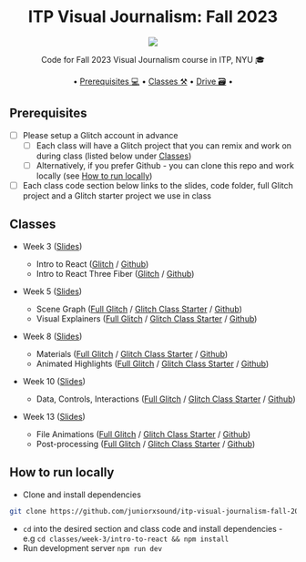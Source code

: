 <div align="center">
<h1>ITP Visual Journalism: Fall 2023</h1>
<img src="https://orfleisher.com/static/coronavirus-transmission-cough-6-feet-ar.6d375243.gif" /><br/>
<p>Code for Fall 2023 Visual Journalism course in ITP, NYU 🎓</p>
• <a href="#prerequisites">Prerequisites 💻</a> •
<a href="#classes">Classes ⚒️</a> •
<a href="https://drive.google.com/drive/folders/1ZynTz4IDYw-AfaugHCkkJxO_GMcBm7X5?usp=drive_link">Drive 🗃️</a> •
</div>

## Prerequisites

- [ ] Please setup a Glitch account in advance
  - [ ] Each class will have a Glitch project that you can remix and work on during class (listed below under [Classes](#classes))
  - [ ] Alternatively, if you prefer Github - you can clone this repo and work locally (see [How to run locally](#how-to-run-locally))
- [ ] Each class code section below links to the slides, code folder, full Glitch project and a Glitch starter project we use in class

## Classes

- Week 3 ([Slides](https://docs.google.com/presentation/d/14sR987jrd17l3FtTlq2vfp7UVmaCjtIsh2s0nLwHpkA/edit?usp=sharing))

  - Intro to React ([Glitch](https://glitch.com/edit/#!/itp-visual-journalism-week3-intro-to-react) / [Github](https://github.com/juniorxsound/itp-visual-journalism-fall-2023/tree/main/classes/week-3/intro-to-react))
  - Intro to React Three Fiber ([Glitch](https://glitch.com/edit/#!/itp-visual-journalism-week3-intro-to-r3f) / [Github](https://github.com/juniorxsound/itp-visual-journalism-fall-2023/tree/main/classes/week-3/intro-to-r3f))

- Week 5 ([Slides](https://docs.google.com/presentation/d/1SXs8MSkbsMhADTiFQZfblComxE7Kk3jxLGT94PyLyr4/edit?usp=sharing))

  - Scene Graph ([Full Glitch](https://glitch.com/edit/#!/itp-visual-journalism-week5-scene-graph-r3f?path=README.md%3A1%3A0) / [Glitch Class Starter](https://glitch.com/edit/#!/itp-visual-journalism-week5-scene-graph-r3f-starter) / [Github](https://github.com/juniorxsound/itp-visual-journalism-fall-2023/tree/main/classes/week-5/scene-graph-r3f))
  - Visual Explainers ([Full Glitch](https://glitch.com/edit/#!/itp-visual-journalism-week5-visual-explainers-r3f) / [Glitch Class Starter](https://glitch.com/edit/#!/itp-visual-journalism-week5-visual-explainers-r3f-starter) / [Github](https://github.com/juniorxsound/itp-visual-journalism-fall-2023/tree/main/classes/week-5/visual-explainers-r3f))

- Week 8 ([Slides](https://docs.google.com/presentation/d/1IcrqpxD9YnCR75S2cwPxP-5KWIA7jM-1fK3uzny5n3Q/edit?usp=sharing]))

  - Materials ([Full Glitch](https://glitch.com/edit/#!/itp-visual-journalism-week8-materials-r3f) / [Glitch Class Starter](https://glitch.com/edit/#!/itp-visual-journalism-week8-materials-r3f-starter) / [Github](https://github.com/juniorxsound/itp-visual-journalism-fall-2023/tree/main/classes/week-8/materials-r3f))
  - Animated Highlights ([Full Glitch](https://glitch.com/edit/#!/itp-visual-journalism-week8-animated-highlights-r3f) / [Glitch Class Starter](https://glitch.com/edit/#!/itp-visual-journalism-week8-animated-highlights-r3f-starter) / [Github](https://github.com/juniorxsound/itp-visual-journalism-fall-2023/tree/main/classes/week-8/animated-highlights-r3f))

- Week 10 ([Slides](https://docs.google.com/presentation/d/1vN-h7zCo2AcoSsDMWMDXPczE0nj668kp3yNX-rYKrfw/edit?usp=sharing]))

  - Data, Controls, Interactions ([Full Glitch](https://glitch.com/edit/#!/itp-visual-journalism-week10-data-controls-interactions-r3f) / [Glitch Class Starter](https://glitch.com/edit/#!/itp-visual-journalism-week10-data-class-starter) / [Github](https://github.com/juniorxsound/itp-visual-journalism-fall-2023/tree/main/classes/week-10/data-controls-interactions-r3f))

- Week 13 ([Slides](#))
  - File Animations ([Full Glitch](https://glitch.com/edit/#!/itp-visual-journalism-week13-file-animations-r3f) / [Glitch Class Starter](https://glitch.com/edit/#!/itp-visual-journalism-week13-file-anim-r3f-class-starter) / [Github](https://github.com/juniorxsound/itp-visual-journalism-fall-2023/tree/main/classes/week-13/file-animations-r3f))
  - Post-processing ([Full Glitch](https://glitch.com/edit/#!/itp-visual-journalism-week13-post-processing-r3f) / [Glitch Class Starter](https://glitch.com/edit/#!/itp-visual-journalism-week13-post-processing-r3f-class-starter) / [Github](https://github.com/juniorxsound/itp-visual-journalism-fall-2023/tree/main/classes/week-13/post-processing-r3f))

## How to run locally

- Clone and install dependencies

```sh
git clone https://github.com/juniorxsound/itp-visual-journalism-fall-2023.git && cd itp-visual-journalism-fall-2023
```

- `cd` into the desired section and class code and install dependencies - e.g `cd classes/week-3/intro-to-react && npm install`
- Run development server `npm run dev`
